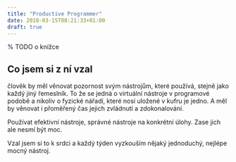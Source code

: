 ```yaml
---
title: "Productive Programmer"
date: 2018-03-15T08:21:33+01:00
draft: true
---
```


% TODO o knížce


## Co jsem si z ní vzal

člověk by měl věnovat pozornost svým nástrojům, které používá, stejně jako
každý jiný řemeslník. To že se jedná o virtuální nástroje v programové podobě a
nikoliv o fyzické nářadí, které nosí uložené v kufru je jedno. A měl by věnovat
i přoměřený čas jejich zvládnutí a zdokonalování. 

Používat efektivní nástroje, správné
nástroje na konkrétní úlohy. Zase jich ale nesmí být moc. 

Vzal jsem si to k srdci a každý týden vyzkouším nějaký jednoduchý, nejlépe
mocný nástroj. 
